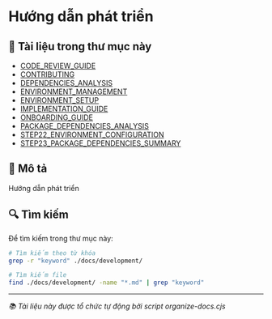 # Hướng dẫn phát triển

## 📁 Tài liệu trong thư mục này

- [CODE_REVIEW_GUIDE](./CODE_REVIEW_GUIDE.md)
- [CONTRIBUTING](./CONTRIBUTING.md)
- [DEPENDENCIES_ANALYSIS](./DEPENDENCIES_ANALYSIS.md)
- [ENVIRONMENT_MANAGEMENT](./ENVIRONMENT_MANAGEMENT.md)
- [ENVIRONMENT_SETUP](./ENVIRONMENT_SETUP.md)
- [IMPLEMENTATION_GUIDE](./IMPLEMENTATION_GUIDE.md)
- [ONBOARDING_GUIDE](./ONBOARDING_GUIDE.md)
- [PACKAGE_DEPENDENCIES_ANALYSIS](./PACKAGE_DEPENDENCIES_ANALYSIS.md)
- [STEP22_ENVIRONMENT_CONFIGURATION](./STEP22_ENVIRONMENT_CONFIGURATION.md)
- [STEP23_PACKAGE_DEPENDENCIES_SUMMARY](./STEP23_PACKAGE_DEPENDENCIES_SUMMARY.md)

## 📝 Mô tả

Hướng dẫn phát triển

## 🔍 Tìm kiếm

Để tìm kiếm trong thư mục này:

```bash
# Tìm kiếm theo từ khóa
grep -r "keyword" ./docs/development/

# Tìm kiếm file
find ./docs/development/ -name "*.md" | grep "keyword"
```

---

_📚 Tài liệu này được tổ chức tự động bởi script organize-docs.cjs_
